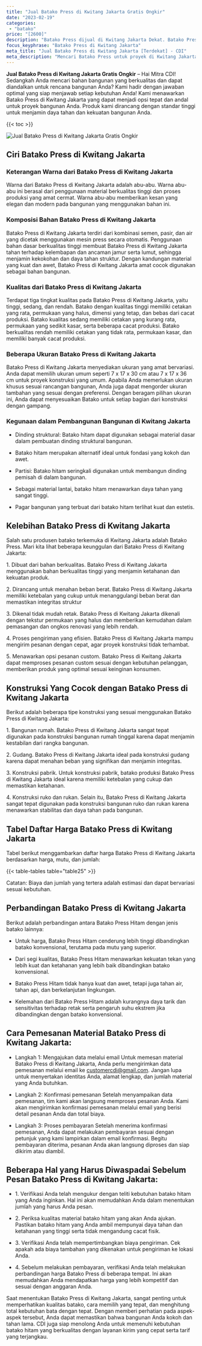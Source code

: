 ```yaml
---
title: "Jual Batako Press di Kwitang Jakarta Gratis Ongkir"
date: "2023-02-19"
categories:
 - "batako"
price: "[2600]"
description: "Batako Press dijual di Kwitang Jakarta Dekat. Batako Press ini sering digunakan dalam proyek pembangunan sebagai material dinding yang kuat dan tahan lama. Kontak kami untuk mendapatkan informasi lebih lanjut."
focus_keyphrase: "Batako Press di Kwitang Jakarta"
meta_title: "Jual Batako Press di Kwitang Jakarta [Terdekat] - CDI"
meta_description: "Mencari Batako Press untuk proyek di Kwitang Jakarta? Kami memiliki Batako Press berkualitas untuk material dinding. Dapatkan penawaran terbaik sekarang."
---
```


**Jual Batako Press di Kwitang Jakarta Gratis Ongkir** – Hai Mitra CDI! Sedangkah Anda mencari bahan bangunan yang berkualitas dan dapat diandalkan untuk rencana bangunan Anda? Kami hadir dengan jawaban optimal yang siap menjawab setiap kebutuhan Anda! Kami menawarkan Batako Press di Kwitang Jakarta yang dapat menjadi opsi tepat dan andal untuk proyek bangunan Anda. Produk kami dirancang dengan standar tinggi untuk menjamin daya tahan dan kekuatan bangunan Anda.

{{< toc >}}

![Jual Batako Press di Kwitang Jakarta Gratis Ongkir](/images/batako/batako-press-24.jpg)

## Ciri Batako Press di Kwitang Jakarta

### Keterangan Warna dari Batako Press di Kwitang Jakarta

Warna dari Batako Press di Kwitang Jakarta adalah abu-abu. Warna abu-abu ini berasal dari penggunaan material berkualitas tinggi dan proses produksi yang amat cermat. Warna abu-abu memberikan kesan yang elegan dan modern pada bangunan yang menggunakan bahan ini.

### Komposisi Bahan Batako Press di Kwitang Jakarta

Batako Press di Kwitang Jakarta terdiri dari kombinasi semen, pasir, dan air yang dicetak menggunakan mesin press secara otomatis. Penggunaan bahan dasar berkualitas tinggi membuat Batako Press di Kwitang Jakarta tahan terhadap kelembapan dan ancaman jamur serta lumut, sehingga menjamin kekokohan dan daya tahan struktur. Dengan kandungan material yang kuat dan awet, Batako Press di Kwitang Jakarta amat cocok digunakan sebagai bahan bangunan.

### Kualitas dari Batako Press di Kwitang Jakarta

Terdapat tiga tingkat kualitas pada Batako Press di Kwitang Jakarta, yaitu tinggi, sedang, dan rendah. Batako dengan kualitas tinggi memiliki cetakan yang rata, permukaan yang halus, dimensi yang tetap, dan bebas dari cacat produksi. Batako kualitas sedang memiliki cetakan yang kurang rata, permukaan yang sedikit kasar, serta beberapa cacat produksi. Batako berkualitas rendah memiliki cetakan yang tidak rata, permukaan kasar, dan memiliki banyak cacat produksi.

### Beberapa Ukuran Batako Press di Kwitang Jakarta

Batako Press di Kwitang Jakarta menyediakan ukuran yang amat bervariasi. Anda dapat memilih ukuran umum seperti 7 x 17 x 30 cm atau 7 x 17 x 36 cm untuk proyek konstruksi yang umum. Apabila Anda memerlukan ukuran khusus sesuai rancangan bangunan, Anda juga dapat mengorder ukuran tambahan yang sesuai dengan preferensi. Dengan beragam pilihan ukuran ini, Anda dapat menyesuaikan Batako untuk setiap bagian dari konstruksi dengan gampang.

### Kegunaan dalam Pembangunan Bangunan di Kwitang Jakarta

*   Dinding struktural: Batako hitam dapat digunakan sebagai material dasar dalam pembuatan dinding struktural bangunan.

*   Batako hitam merupakan alternatif ideal untuk fondasi yang kokoh dan awet.

*   Partisi: Batako hitam seringkali digunakan untuk membangun dinding pemisah di dalam bangunan.

*   Sebagai material lantai, batako hitam menawarkan daya tahan yang sangat tinggi.

*   Pagar bangunan yang terbuat dari batako hitam terlihat kuat dan estetis.

## Kelebihan Batako Press di Kwitang Jakarta

Salah satu produsen batako terkemuka di Kwitang Jakarta adalah Batako Press. Mari kita lihat beberapa keunggulan dari Batako Press di Kwitang Jakarta:

1\.  Dibuat dari bahan berkualitas. Batako Press di Kwitang Jakarta menggunakan bahan berkualitas tinggi yang menjamin ketahanan dan kekuatan produk.

2\.  Dirancang untuk menahan beban berat. Batako Press di Kwitang Jakarta memiliki ketebalan yang cukup untuk menanggulangi beban berat dan memastikan integritas struktur

3\.  Dikenal tidak mudah retak. Batako Press di Kwitang Jakarta dikenali dengan tekstur permukaan yang halus dan memberikan kemudahan dalam pemasangan dan ongkos renovasi yang lebih rendah.

4\.  Proses pengiriman yang efisien. Batako Press di Kwitang Jakarta mampu mengirim pesanan dengan cepat, agar proyek konstruksi tidak terhambat.

5\.  Menawarkan opsi pesanan custom. Batako Press di Kwitang Jakarta dapat memproses pesanan custom sesuai dengan kebutuhan pelanggan, memberikan produk yang optimal sesuai keinginan konsumen.

## Konstruksi Yang Cocok dengan Batako Press di Kwitang Jakarta

Berikut adalah beberapa tipe konstruksi yang sesuai menggunakan Batako Press di Kwitang Jakarta:

1\.  Bangunan rumah. Batako Press di Kwitang Jakarta sangat tepat digunakan pada konstruksi bangunan rumah tinggal karena dapat menjamin kestabilan dari rangka bangunan.

2\.  Gudang. Batako Press di Kwitang Jakarta ideal pada konstruksi gudang karena dapat menahan beban yang signifikan dan menjamin integritas.

3\.  Konstruksi pabrik. Untuk konstruksi pabrik, batako produksi Batako Press di Kwitang Jakarta ideal karena memiliki ketebalan yang cukup dan memastikan ketahanan.

4\.  Konstruksi ruko dan rukan. Selain itu, Batako Press di Kwitang Jakarta sangat tepat digunakan pada konstruksi bangunan ruko dan rukan karena menawarkan stabilitas dan daya tahan pada bangunan.

## Tabel Daftar Harga Batako Press di Kwitang Jakarta

Tabel berikut menggambarkan daftar harga Batako Press di Kwitang Jakarta berdasarkan harga, mutu, dan jumlah:

{{< table-tables table="table25" >}}

Catatan: Biaya dan jumlah yang tertera adalah estimasi dan dapat bervariasi sesuai kebutuhan.

## Perbandingan Batako Press di Kwitang Jakarta

Berikut adalah perbandingan antara Batako Press Hitam dengan jenis batako lainnya:

*   Untuk harga, Batako Press Hitam cenderung lebih tinggi dibandingkan batako konvensional, terutama pada mutu yang superior.

*   Dari segi kualitas, Batako Press Hitam menawarkan kekuatan tekan yang lebih kuat dan ketahanan yang lebih baik dibandingkan batako konvensional.

*   Batako Press Hitam tidak hanya kuat dan awet, tetapi juga tahan air, tahan api, dan berkelanjutan lingkungan.

*   Kelemahan dari Batako Press Hitam adalah kurangnya daya tarik dan sensitivitas terhadap retak serta pengaruh suhu ekstrem jika dibandingkan dengan batako konvensional.

## Cara Pemesanan Material Batako Press di Kwitang Jakarta:

*   Langkah 1: Mengajukan data melalui email
Untuk memesan material Batako Press di Kwitang Jakarta, Anda perlu mengirimkan data pemesanan melalui email ke customercdi@gmail.com. Jangan lupa untuk menyertakan identitas Anda, alamat lengkap, dan jumlah material yang Anda butuhkan.

*   Langkah 2: Konfirmasi pemesanan
Setelah menyampaikan data pemesanan, tim kami akan langsung memproses pesanan Anda. Kami akan mengirimkan konfirmasi pemesanan melalui email yang berisi detail pesanan Anda dan total biaya.

*   Langkah 3: Proses pembayaran
Setelah menerima konfirmasi pemesanan, Anda dapat melakukan pembayaran sesuai dengan petunjuk yang kami lampirkan dalam email konfirmasi. Begitu pembayaran diterima, pesanan Anda akan langsung diproses dan siap dikirim atau diambil.

## Beberapa Hal yang Harus Diwaspadai Sebelum Pesan Batako Press di Kwitang Jakarta:

*   1\. Verifikasi Anda telah mengukur dengan teliti kebutuhan batako hitam yang Anda inginkan. Hal ini akan memudahkan Anda dalam menentukan jumlah yang harus Anda pesan.

*   2\. Periksa kualitas material batako hitam yang akan Anda ajukan. Pastikan batako hitam yang Anda ambil mempunyai daya tahan dan ketahanan yang tinggi serta tidak mengandung cacat fisik.

*   3\. Verifikasi Anda telah mempertimbangkan biaya pengiriman. Cek apakah ada biaya tambahan yang dikenakan untuk pengiriman ke lokasi Anda.

*   4\. Sebelum melakukan pembayaran, verifikasi Anda telah melakukan perbandingan harga Batako Press di beberapa tempat. Ini akan memudahkan Anda mendapatkan harga yang lebih kompetitif dan sesuai dengan anggaran Anda.

Saat menentukan Batako Press di Kwitang Jakarta, sangat penting untuk memperhatikan kualitas batako, cara memilih yang tepat, dan menghitung total kebutuhan bata dengan tepat. Dengan memberi perhatian pada aspek-aspek tersebut, Anda dapat memastikan bahwa bangunan Anda kokoh dan tahan lama. CDI juga siap menolong Anda untuk memenuhi kebutuhan batako hitam yang berkualitas dengan layanan kirim yang cepat serta tarif yang terjangkau.